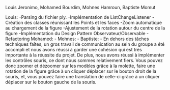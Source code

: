 Louis Jeronimo, Mohamed Bourdim, Mohnes Hamroun, Baptiste Momut

Louis:
    -Parsing du fichier ply.
    -Implémentation de ListChangeListener
    -Création des classes réunissant les Points et les faces
    -Zoom automatique au chargement de la figure
    -Ajustement de la rotation autour du centre de la figure
    -Implémentation du Design Pattern Observateur/Observable
    -Refactoring
Mohamed:
    -
Mohnes:
    -
Baptiste:
    -
En dehors des tâches techniques faîtes, un gros travail de communication au sein du groupe a été accompli et nous avons réussi à garder une cohésion qui est très importante à la réussite du projet. De plus, nous avons réussi à implémenter les contrôles souris, ce dont nous sommes relativement fiers. Vous pouvez donc zoomer et dézoomer sur les modèles grâce à la molette, faire une rotation de la figure grâce à un cliquer déplacer sur le bouton droit de la souris, et, vous pouvez faire une translation de celle-ci grâce à un cliquer déplacer sur le bouton gauche de la souris.
